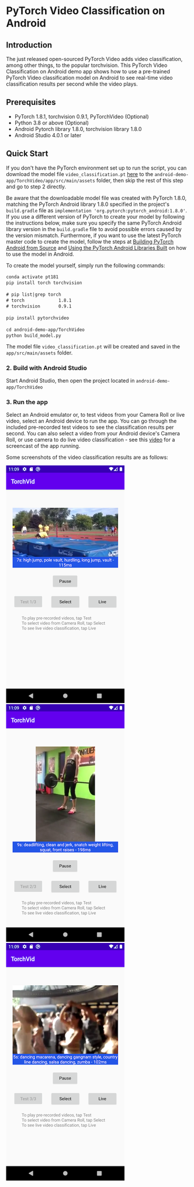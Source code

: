 # PyTorch Video Classification on Android

## Introduction

The just released open-sourced PyTorch Video adds video classification, among other things, to the popular torchvision. This PyTorch Video Classification on Android demo app shows how to use a pre-trained PyTorch Video classification model on Android to see real-time video classification results per second while the video plays.

## Prerequisites

* PyTorch 1.8.1, torchvision 0.9.1, PyTorchVideo (Optional)
* Python 3.8 or above (Optional)
* Android Pytorch library 1.8.0, torchvision library 1.8.0
* Android Studio 4.0.1 or later

## Quick Start

If you don't have the PyTorch environment set up to run the script, you can download the model file `video_classification.pt` [here](https://drive.google.com/file/d/1qweDu7QZv7xJA7Sx_UIxjvcS7y1rQ2kE/view) to the `android-demo-app/TorchVideo/app/src/main/assets` folder, then skip the rest of this step and go to step 2 directly.

Be aware that the downloadable model file was created with PyTorch 1.8.0, matching the PyTorch Android library 1.8.0 specified in the project's `build.gradle` file as `implementation 'org.pytorch:pytorch_android:1.8.0'`. If you use a different version of PyTorch to create your model by following the instructions below, make sure you specify the same PyTorch Android library version in the `build.gradle` file to avoid possible errors caused by the version mismatch. Furthermore, if you want to use the latest PyTorch master code to create the model, follow the steps at [Building PyTorch Android from Source](https://pytorch.org/mobile/android/#building-pytorch-android-from-source) and [Using the PyTorch Android Libraries Built](https://pytorch.org/mobile/android/#using-the-pytorch-android-libraries-built-from-source-or-nightly) on how to use the model in Android.

To create the model yourself, simply run the following commands:
```
conda activate pt181
pip install torch torchvision

# pip list|grep torch
# torch             1.8.1
# torchvision       0.9.1

pip install pytorchvideo

cd android-demo-app/TorchVideo
python build_model.py

```
The model file `video_classification.pt` will be created and saved in the `app/src/main/assets` folder.

### 2. Build with Android Studio

Start Android Studio, then open the project located in `android-demo-app/TorchVideo`

### 3. Run the app

Select an Android emulator or, to test videos from your Camera Roll or live video, select an Android device to run the app. You can go through the included pre-recorded test videos to see the classification results per second. You can also select a video from your Android device's Camera Roll, or use camera to do live video classification - see this [video](https://drive.google.com/file/d/193tkZgt5Rlk7u-EQPcvkoFtmOQ14-zCC/view) for a screencast of the app running.

Some screenshots of the video classification results are as follows:

![](screenshot1.png)
![](screenshot2.png)
![](screenshot3.png)
